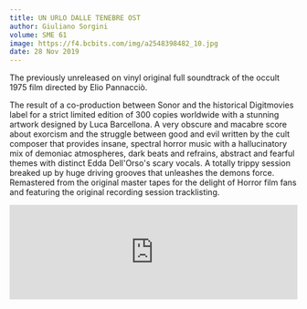 ```yaml
---
title: UN URLO DALLE TENEBRE OST
author: Giuliano Sorgini
volume: SME 61
image: https://f4.bcbits.com/img/a2548398482_10.jpg
date: 28 Nov 2019
---
```


The previously unreleased on vinyl original full soundtrack of the occult 1975 film directed by Elio Pannacciò.

The result of a co-production between Sonor and the historical Digitmovies label for a strict limited edition of 300 copies worldwide with a stunning artwork designed by Luca Barcellona. A very obscure and macabre score about exorcism and the struggle between good and evil written by the cult composer that provides insane, spectral horror music with a hallucinatory mix of demoniac atmospheres, dark beats and refrains, abstract and fearful themes with distinct Edda Dell'Orso's scary vocals. A totally trippy session breaked up by huge driving grooves that unleashes the demons force. Remastered from the original master tapes for the delight of Horror film fans and featuring the original recording session tracklisting.

<iframe width="100%" height="166" scrolling="no" frameborder="no" allow="autoplay" src="https://w.soundcloud.com/player/?url=https%3A//api.soundcloud.com/tracks/714824521&color=%23ff5500&auto_play=false&hide_related=false&show_comments=true&show_user=true&show_reposts=false&show_teaser=true"></iframe>